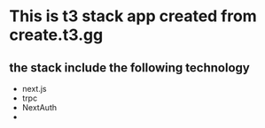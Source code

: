 # This is t3 stack app created from create.t3.gg
## the stack include the following technology
- next.js
- trpc
- NextAuth
- 


